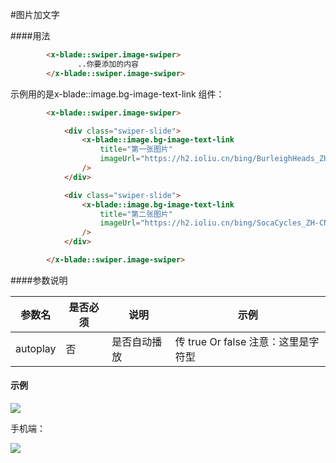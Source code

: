 #图片加文字

####用法



```html
        <x-blade::swiper.image-swiper>
               ..你要添加的内容
        </x-blade::swiper.image-swiper>

```

示例用的是x-blade::image.bg-image-text-link 组件：

```html
        <x-blade::swiper.image-swiper>

            <div class="swiper-slide">
                <x-blade::image.bg-image-text-link
                    title="第一张图片"
                    imageUrl="https://h2.ioliu.cn/bing/BurleighHeads_ZH-CN6052781534_1920x1080.jpg?imageslim"
                />
            </div>

            <div class="swiper-slide">
                <x-blade::image.bg-image-text-link
                    title="第二张图片"
                    imageUrl="https://h2.ioliu.cn/bing/SocaCycles_ZH-CN3583247274_800x480.jpg?imageslim"
                />
            </div>

        </x-blade::swiper.image-swiper>

```

####参数说明

|  参数名   | 是否必须 | 说明 |  示例     |
|  ----  | ----  | ----  |  ----   |
| autoplay  | 否 |  是否自动播放 | 传 true Or false  注意：这里是字符型  |



#### 示例

![](https://z3.ax1x.com/2021/06/24/RMxcxU.png)

手机端：

![](https://z3.ax1x.com/2021/06/24/RMxWqJ.png)


